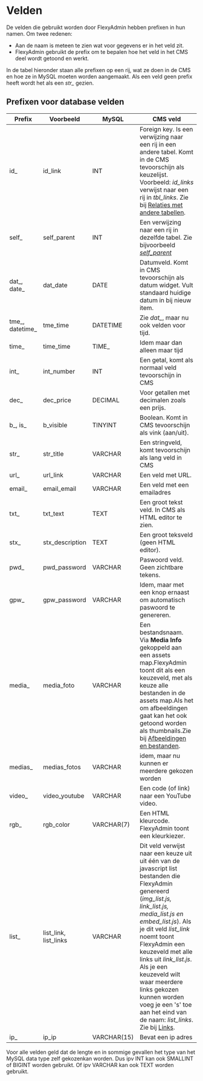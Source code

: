 # Velden

De velden die gebruikt worden door FlexyAdmin hebben prefixen in hun namen. Om twee redenen:

- Aan de naam is meteen te zien wat voor gegevens er in het veld zit.
- FlexyAdmin gebruikt de prefix om te bepalen hoe het veld in het CMS deel wordt getoond en werkt.

In de tabel hieronder staan alle prefixen op een rij, wat ze doen in de CMS en hoe ze in MySQL moeten worden aangemaakt.
Als een veld geen prefix heeft wordt het als een *str_* gezien.

Prefixen voor database velden
-----------------------------


**Prefix**      |**Voorbeeld**          |**MySQL**    |**CMS veld**   
----------------|-----------------------|-------------|---------------
id_             |id_link                |INT          |Foreign key. Is een verwijzing naar een rij in een andere tabel. Komt in de CMS tevoorschijn als keuzelijst. Voorbeeld: *id_links* verwijst naar een rij in *tbl_links*. Zie bij <a href="index.html#section_relaties">Relaties met andere tabellen</a>.
self_           |self_parent            |INT          |Een verwijzing naar een rij in dezelfde tabel. Zie bijvoorbeeld <a href="index.html#section_speciale_velden">*self_parent*</a>
dat_, date_     |dat_date               |DATE         |Datumveld. Komt in CMS tevoorschijn als datum widget. Vult standaard huidige datum in bij nieuw item.
tme_, datetime_ |tme_time               |DATETIME     |Zie *dat_*, maar nu ook velden voor tijd.
time_           |time_time              |TIME_        |Idem maar dan alleen maar tijd
int_            |int_number             |INT          |Een getal, komt als normaal veld tevoorschijn in CMS
dec_            |dec_price              |DECIMAL      |Voor getallen met decimalen zoals een prijs.
b_, is_         |b_visible              |TINYINT      |Boolean. Komt in CMS tevoorschijn als vink (aan/uit).
str_            |str_title              |VARCHAR      |Een stringveld, komt tevoorschijn als lang veld in CMS
url_            |url_link               |VARCHAR      |Een veld met URL.
email_          |email_email            |VARCHAR      |Een veld met een emailadres
txt_            |txt_text               |TEXT         |Een groot tekst veld. In CMS als HTML editor te zien.
stx_            |stx_description        |TEXT         |Een groot teksveld (geen HTML editor).
pwd_            |pwd_password           |VARCHAR      |Paswoord veld. Geen zichtbare tekens.
gpw_            |gpw_password           |VARCHAR      |Idem, maar met een knop ernaast om automatisch paswoord te genereren.
media_          |media_foto             |VARCHAR      |Een bestandsnaam. Via **Media Info** gekoppeld aan een assets map.FlexyAdmin toont dit als een keuzeveld, met als keuze alle bestanden in de assets map.Als het om afbeeldingen gaat kan het ook getoond worden als thumbnails.Zie bij <a href="index.html#section_afbeeldingen_en_bestanden">Afbeeldingen en bestanden</a>.
medias_         |medias_fotos           |VARCHAR      |idem, maar nu kunnen er meerdere gekozen worden
video_					|video_youtube					|VARCHAR			|Een code (of link) naar een YouTube video.
rgb_            |rgb_color              |VARCHAR(7)   |Een HTML kleurcode. FlexyAdmin toont een kleurkiezer.
list_           |list_link, list_links  |VARCHAR      |Dit veld verwijst naar een keuze uit uit &eacute;&eacute;n van de javascript list bestanden die FlexyAdmin genereerd (*img_list.js, link_list.js, media_list.js en embed_list.js*). Als je dit veld *list_link* noemt toont FlexyAdmin een keuzeveld met alle links uit *link_list.js*. Als je een keuzeveld wilt waar meerdere links gekozen kunnen worden voeg je een 's' toe aan het eind van de naam: *list_links*. Zie bij <a href="index.html#section_links_en_downloads">Links</a>.
ip_             |ip_ip                  |VARCHAR(15)  |Bevat een ip adres

Voor alle velden geld dat de lengte en in sommige gevallen het type van het MySQL data type zelf gekozenkan worden. Dus ipv INT kan ook SMALLINT of BIGINT worden gebruikt. Of ipv VARCHAR kan ook TEXT worden gebruikt.